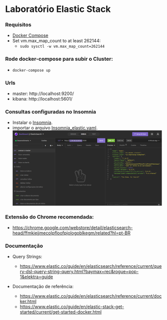 # Laboratório Elastic Stack

### Requisitos
- [Docker Compose](https://docs.docker.com/compose/install/)
- Set vm.max_map_count to at least 262144:
  - ` sudo sysctl -w vm.max_map_count=262144 `

### Rode docker-compose para subir o Cluster:
- ` docker-compose up `

### Urls
- master: http://localhost:9200/
- kibana: http://localhost:5601/

### Consultas configuradas no Insomnia
- Instalar o [Insomnia](https://insomnia.rest/download).
- importar o arquivo [Insomnia_elastic.yaml](assets/Insomnia_elastic.yaml).
![](assets/insomnia.png)

### Extensão do Chrome recomendada:
- https://chrome.google.com/webstore/detail/elasticsearch-head/ffmkiejjmecolpfloofpjologoblkegm/related?hl=pt-BR

### Documentação
- Query Strings:
  - https://www.elastic.co/guide/en/elasticsearch/reference/current/query-dsl-query-string-query.html?baymax=rec&rogue=pop-1&elektra=guide

- Documentação de referência:
  - https://www.elastic.co/guide/en/elasticsearch/reference/current/docker.html
  - https://www.elastic.co/guide/en/elastic-stack-get-started/current/get-started-docker.html
